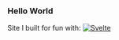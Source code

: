 ### Hello World

Site I built for fun with:
[![Svelte][Svelte.dev]][Svelte-url]


<!-- MARKDOWN LINKS & IMAGES -->
[Svelte.dev]: https://img.shields.io/badge/Svelte-4A4A55?style=for-the-badge&logo=svelte&logoColor=FF3E00
[Svelte-url]: https://svelte.dev/
